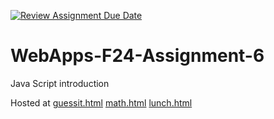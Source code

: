 [![Review Assignment Due Date](https://classroom.github.com/assets/deadline-readme-button-22041afd0340ce965d47ae6ef1cefeee28c7c493a6346c4f15d667ab976d596c.svg)](https://classroom.github.com/a/cCoVexb_)
# WebApps-F24-Assignment-6
Java Script introduction

Hosted at [guessit.html](https://44-563-webapps-f24.github.io/44563-webapps-f24-assignment6-anushkachary/guessit.html)
[math.html](https://44-563-webapps-f24.github.io/44563-webapps-f24-assignment6-anushkachary/math.html)
[lunch.html](https://44-563-webapps-f24.github.io/44563-webapps-f24-assignment6-anushkachary/lunch.html)
